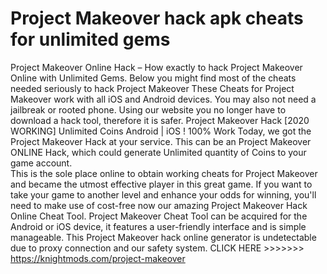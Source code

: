 # Project Makeover hack apk cheats for unlimited gems
Project Makeover Online Hack – How exactly to hack Project Makeover Online with Unlimited Gems. Below you might find most of the cheats needed seriously to hack Project Makeover These Cheats for Project Makeover work with all iOS and Android devices. You may also not need a jailbreak or rooted phone. 
Using our website you no longer have to download a hack tool, therefore it is safer. Project Makeover Hack [2020 WORKING] Unlimited Coins Android | iOS ! 100% Work Today, we got the Project Makeover Hack at your service. This can be an Project Makeover ONLINE Hack, which could generate Unlimited quantity of Coins to your game account.  
This is the sole place online to obtain working cheats for Project Makeover and became the utmost effective player in this great game. If you want to take your game to another level and enhance your odds for winning, you'll need to make use of cost-free now our amazing Project Makeover Hack Online Cheat Tool. Project Makeover Cheat Tool can be acquired for the Android or iOS device, it features a user-friendly interface and is simple manageable. This Project Makeover hack online generator is undetectable due to proxy connection and our safety system.
CLICK HERE >>>>>>> https://knightmods.com/project-makeover
